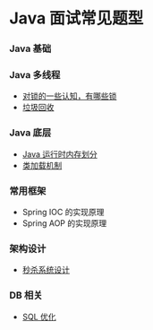 # Java 面试常见题型

### Java 基础


### Java 多线程
- [对锁的一些认知，有哪些锁](https://github.com/crossoverJie/Java-Interview/blob/master/Java-lock.md)
- [垃圾回收](https://github.com/crossoverJie/Java-Interview/blob/master/GarbageCollection.md)

### Java 底层
- [Java 运行时内存划分](https://github.com/crossoverJie/Java-Interview/blob/master/MemoryAllocation.md)
-  [类加载机制](https://github.com/crossoverJie/Java-Interview/blob/master/ClassLoad.md)

### 常用框架

- Spring IOC 的实现原理
- Spring AOP 的实现原理 

### 架构设计
- [秒杀系统设计](https://github.com/crossoverJie/Java-Interview/blob/master/Spike.md)


### DB 相关

- [SQL 优化](https://github.com/crossoverJie/Java-Interview/blob/master/SQL-optimization.md)

